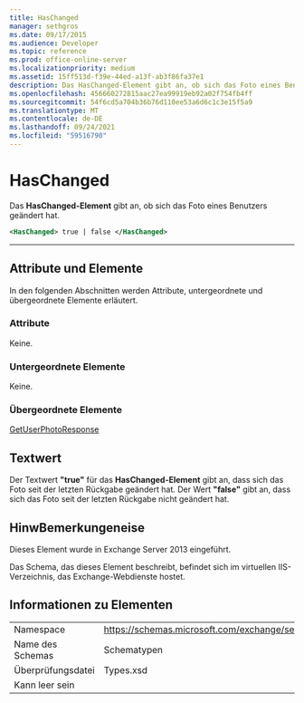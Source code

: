 ```yaml
---
title: HasChanged
manager: sethgros
ms.date: 09/17/2015
ms.audience: Developer
ms.topic: reference
ms.prod: office-online-server
ms.localizationpriority: medium
ms.assetid: 15ff513d-f39e-44ed-a13f-ab3f86fa37e1
description: Das HasChanged-Element gibt an, ob sich das Foto eines Benutzers geändert hat.
ms.openlocfilehash: 456660272815aac27ea99919eb92a02f754fb4ff
ms.sourcegitcommit: 54f6cd5a704b36b76d110ee53a6d6c1c3e15f5a9
ms.translationtype: MT
ms.contentlocale: de-DE
ms.lasthandoff: 09/24/2021
ms.locfileid: "59516790"
---
```

# <a name="haschanged"></a>HasChanged

Das **HasChanged-Element** gibt an, ob sich das Foto eines Benutzers geändert hat. 
  
```XML
<HasChanged> true | false </HasChanged>
```

 ****
## <a name="attributes-and-elements"></a>Attribute und Elemente

In den folgenden Abschnitten werden Attribute, untergeordnete und übergeordnete Elemente erläutert.
  
### <a name="attributes"></a>Attribute

Keine.
  
### <a name="child-elements"></a>Untergeordnete Elemente

Keine.
  
### <a name="parent-elements"></a>Übergeordnete Elemente

[GetUserPhotoResponse](getuserphotoresponse.md)
  
## <a name="text-value"></a>Textwert

Der Textwert **"true"** für das **HasChanged-Element** gibt an, dass sich das Foto seit der letzten Rückgabe geändert hat. Der Wert **"false"** gibt an, dass sich das Foto seit der letzten Rückgabe nicht geändert hat. 
  
## <a name="remarks"></a>HinwBemerkungeneise

Dieses Element wurde in Exchange Server 2013 eingeführt.
  
Das Schema, das dieses Element beschreibt, befindet sich im virtuellen IIS-Verzeichnis, das Exchange-Webdienste hostet.
  
## <a name="element-information"></a>Informationen zu Elementen

|||
|:-----|:-----|
|Namespace  <br/> |https://schemas.microsoft.com/exchange/services/2006/types  <br/> |
|Name des Schemas  <br/> |Schematypen  <br/> |
|Überprüfungsdatei  <br/> |Types.xsd  <br/> |
|Kann leer sein  <br/> ||
   

